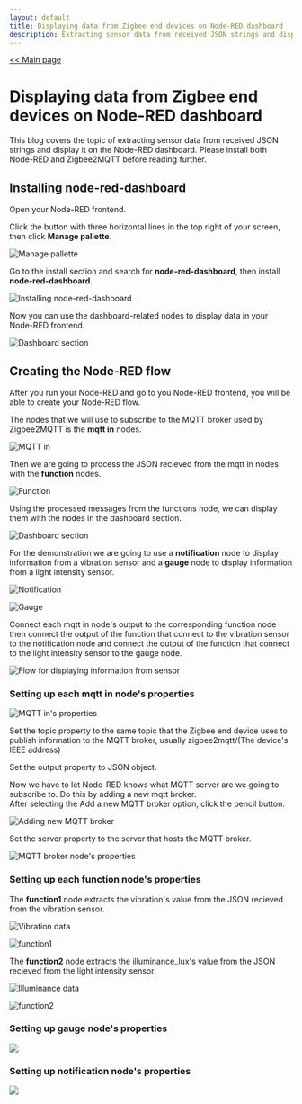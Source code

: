 ```yaml
---
layout: default
title: Displaying data from Zigbee end devices on Node-RED dashboard
description: Extracting sensor data from received JSON strings and display it on the Node-RED dashboard.
---
```


[<< Main page](https://supakornpholsiri.github.io/)

# Displaying data from Zigbee end devices on Node-RED dashboard

This blog covers the topic of extracting sensor data from received JSON strings and display it on the Node-RED dashboard. Please install both Node-RED and Zigbee2MQTT before reading further.

## Installing node-red-dashboard

Open your Node-RED frontend.

Click the button with three horizontal lines in the top right of your screen, then click **Manage pallette**.

![Manage pallette](/assets/images/displaying_data_from_zigbee_end_devices_on_node_red_dashboard/manage_pallette.png)

Go to the install section and search for **node-red-dashboard**, then install **node-red-dashboard**.

![Installing node-red-dashboard](/assets/images/displaying_data_from_zigbee_end_devices_on_node_red_dashboard/install_node_red_dashboard.png)

Now you can use the dashboard-related nodes to display data in your Node-RED frontend.

![Dashboard section](/assets/images/displaying_data_from_zigbee_end_devices_on_node_red_dashboard/dashboard_nodes.png)

## Creating the Node-RED flow

After you run your Node-RED and go to you Node-RED frontend, you will be able to create your Node-RED flow.

The nodes that we will use to subscribe to the MQTT broker used by Zigbee2MQTT is the **mqtt in** nodes.

![MQTT in](/assets/images/subscribe_to_zigbee2mqtt_with_node_red/MQTTin.png)

Then we are going to process the JSON recieved from the mqtt in nodes with the **function** nodes.

![Function](/assets/images/displaying_data_from_zigbee_end_devices_on_node_red_dashboard/function.png)

Using the processed messages from the functions node, we can display them with the nodes in the dashboard section.

![Dashboard section](/assets/images/displaying_data_from_zigbee_end_devices_on_node_red_dashboard/dashboard_nodes.png)

For the demonstration we are going to use a **notification** node to display information from a vibration sensor and a **gauge** node to display information from a light intensity sensor.

![Notification](/assets/images/displaying_data_from_zigbee_end_devices_on_node_red_dashboard/notification.png)

![Gauge](/assets/images/displaying_data_from_zigbee_end_devices_on_node_red_dashboard/gauge.png)

Connect each mqtt in node's output to the corresponding function node then connect the output of the function that connect to the vibration sensor to the notification node and connect the output of the function that connect to the light intensity sensor to the gauge node.

![Flow for displaying information from sensor](/assets/images/displaying_data_from_zigbee_end_devices_on_node_red_dashboard/Flow.png)

### Setting up each mqtt in node's properties

![MQTT in's properties](/assets/images/subscribe_to_zigbee2mqtt_with_node_red/mqtt_in_property.png)

Set the topic property to the same topic that the Zigbee end device uses to publish information to the MQTT broker, usually zigbee2mqtt/(The device's IEEE address)

Set the output property to JSON object.

Now we have to let Node-RED knows what MQTT server are we going to subscribe to. Do this by adding a new mqtt broker. \
After selecting the Add a new MQTT broker option, click the pencil button.

![Adding new MQTT broker](/assets/images/subscribe_to_zigbee2mqtt_with_node_red/Add_new_broker.png)

Set the server property to the server that hosts the MQTT broker.

![MQTT broker node's properties](/assets/images/subscribe_to_zigbee2mqtt_with_node_red/MQTT_broker_node_property.png)

### Setting up each function node's properties

The **function1** node extracts the vibration's value from the JSON recieved from the vibration sensor.

![Vibration data](/assets/images/displaying_data_from_zigbee_end_devices_on_node_red_dashboard/vibration_JSON.png)

![function1](/assets/images/displaying_data_from_zigbee_end_devices_on_node_red_dashboard/function1.png)

The **function2** node extracts the illuminance_lux's value from the JSON recieved from the light intensity sensor.

![Illuminance data](/assets/images/displaying_data_from_zigbee_end_devices_on_node_red_dashboard/light_JSON.png)

![function2](/assets/images/displaying_data_from_zigbee_end_devices_on_node_red_dashboard/function2.png)

### Setting up gauge node's properties

![](/assets/images/displaying_data_from_zigbee_end_devices_on_node_red_dashboard/gauge_property.png)

### Setting up notification node's properties

![](/assets/images/displaying_data_from_zigbee_end_devices_on_node_red_dashboard/notification_property.png)